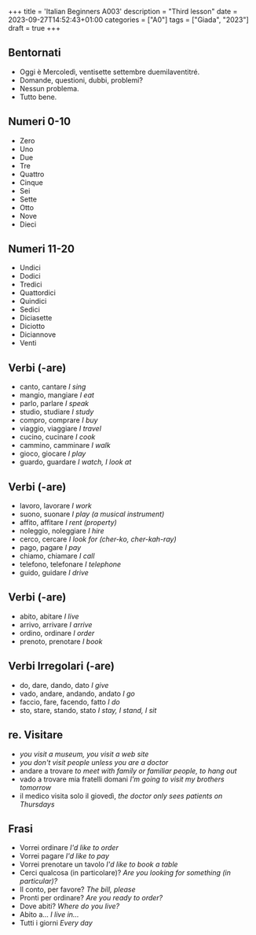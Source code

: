 +++
title = 'Italian Beginners A003'
description = "Third lesson"
date = 2023-09-27T14:52:43+01:00
categories = ["A0"]
tags = ["Giada", "2023"]
draft = true
+++


## Bentornati

- Oggi è Mercoledì, ventisette settembre duemilaventitré.
- Domande, questioni, dubbi, problemi?
- Nessun problema.
- Tutto bene.

## Numeri 0-10

- Zero
- Uno
- Due
- Tre
- Quattro
- Cinque
- Sei
- Sette
- Otto
- Nove
- Dieci

## Numeri 11-20

- Undici
- Dodici
- Tredici
- Quattordici
- Quindici
- Sedici
- Diciasette
- Diciotto
- Diciannove
- Venti

## Verbi (-are)

- canto, cantare *I sing*
- mangio, mangiare *I eat*
- parlo, parlare *I speak*
- studio, studiare *I study*
- compro, comprare *I buy*
- viaggio, viaggiare *I travel*
- cucino, cucinare *I cook*
- cammino, camminare *I walk*
- gioco, giocare *I play*
- guardo, guardare *I watch, I look at*

## Verbi (-are)

- lavoro, lavorare *I work*
- suono, suonare *I play (a musical instrument)*
- affito, affitare *I rent (property)*
- noleggio, noleggiare *I hire*
- cerco, cercare *I look for (cher-ko, cher-kah-ray)*
- pago, pagare *I pay*
- chiamo, chiamare *I call*
- telefono, telefonare *I telephone*
- guido, guidare *I drive*

## Verbi (-are)

- abito, abitare *I live*
- arrivo, arrivare *I arrive*
- ordino, ordinare *I order*
- prenoto, prenotare *I book*

## Verbi Irregolari (-are)

- do, dare, dando, dato *I give*
- vado, andare, andando, andato *I go*
- faccio, fare, facendo, fatto *I do*
- sto, stare, stando, stato *I stay, I stand, I sit*

## re. Visitare

- *you visit a museum, you visit a web site*
- *you don't visit people unless you are a doctor*
- andare a trovare *to meet with family or familiar people, to hang out*
- vado a trovare mia fratelli domani *I'm going to visit my brothers tomorrow*
- il medico visita solo il giovedì, *the doctor only sees patients on Thursdays*

## Frasi

- Vorrei ordinare *I'd like to order*
- Vorrei pagare *I'd like to pay*
- Vorrei prenotare un tavolo *I'd like to book a table*
- Cerci qualcosa (in particolare)? *Are you looking for something (in particular)?*
- Il conto, per favore? *The bill, please*
- Pronti per ordinare? *Are you ready to order?*
- Dove abiti? *Where do you live?*
- Abito a... *I live in...*
- Tutti i giorni *Every day*
